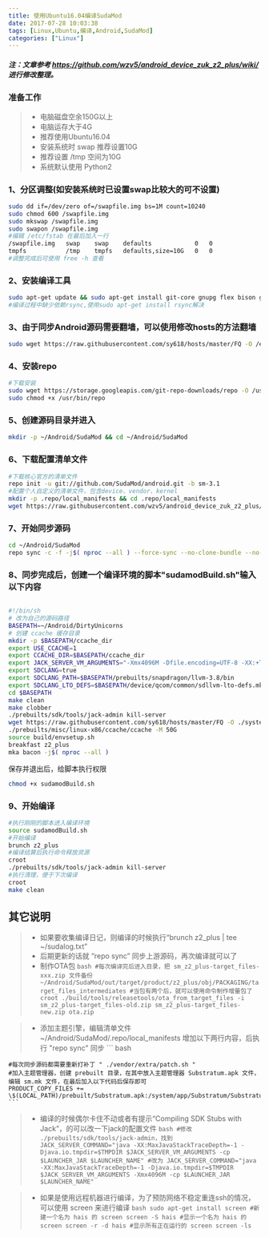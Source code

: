```yaml
---
title: 使用Ubuntu16.04编译SudaMod
date: 2017-07-28 10:03:38
tags: [Linux,Ubuntu,编译,Android,SudaMod]
categories: ["Linux"]
---
```

##### 注：文章参考 https://github.com/wzv5/android_device_zuk_z2_plus/wiki/ 进行修改整理。

### 准备工作
> * 电脑磁盘空余150G以上
> * 电脑运存大于4G
> * 推荐使用Ubuntu16.04
> * 安装系统时 swap 推荐设置10G
> * 推荐设置 /tmp 空间为10G
> * 系统默认使用 Python2
		
### 1、分区调整(如安装系统时已设置swap比较大的可不设置)
``` bash
sudo dd if=/dev/zero of=/swapfile.img bs=1M count=10240
sudo chmod 600 /swapfile.img
sudo mkswap /swapfile.img
sudo swapon /swapfile.img
#编辑 /etc/fstab 在最后加入一行
/swapfile.img	swap	swap	defaults			0	0
tmpfs			/tmp	tmpfs	defaults,size=10G	0	0
#调整完成后可使用 free -h 查看
```

### 2、安装编译工具
``` bash
sudo apt-get update && sudo apt-get install git-core gnupg flex bison gperf libsdl1.2-dev libesd0-dev libwxgtk3.0-dev squashfs-tools build-essential zip curl libncurses5-dev zlib1g-dev openjdk-8-jre openjdk-8-jdk pngcrush schedtool libxml2 libxml2-utils xsltproc lzop libc6-dev schedtool g++-multilib lib32z1-dev lib32ncurses5-dev gcc-multilib maven tmux screen w3m ncftp liblz4-tool pngquant bc
#编译过程中缺少依赖rsync,使用sudo apt-get install rsync解决
```

### 3、由于同步Android源码需要翻墙，可以使用修改hosts的方法翻墙
``` bash
sudo wget https://raw.githubusercontent.com/sy618/hosts/master/FQ -O /etc/hosts
```

### 4、安装repo
``` bash
#下载安装
sudo wget https://storage.googleapis.com/git-repo-downloads/repo -O /usr/bin/repo
sudo chmod +x /usr/bin/repo
```

### 5、创建源码目录并进入
``` bash
mkdir -p ~/Android/SudaMod && cd ~/Android/SudaMod
```

### 6、下载配置清单文件
``` bash
#下载核心官方的清单文件
repo init -u git://github.com/SudaMod/android.git -b sm-3.1
#配置个人自定义的清单文件，包含device、vendor、kernel
mkdir -p .repo/local_manifests && cd .repo/local_manifests
wget https://raw.githubusercontent.com/wzv5/android_device_zuk_z2_plus/sm-3.1/z2_sm_manifest.xml
```

### 7、开始同步源码
``` bash
cd ~/Android/SudaMod
repo sync -c -f -j$( nproc --all ) --force-sync --no-clone-bundle --no-tags
```

### 8、同步完成后，创建一个编译环境的脚本"sudamodBuild.sh"输入以下内容
``` bash

#!/bin/sh
# 改为自己的源码路径
BASEPATH=~/Android/DirtyUnicorns
# 创建 ccache 缓存目录
mkdir -p $BASEPATH/ccache_dir
export USE_CCACHE=1
export CCACHE_DIR=$BASEPATH/ccache_dir
export JACK_SERVER_VM_ARGUMENTS="-Xmx4096M -Dfile.encoding=UTF-8 -XX:+TieredCompilation"
export SDCLANG=true
export SDCLANG_PATH=$BASEPATH/prebuilts/snapdragon/llvm-3.8/bin
export SDCLANG_LTO_DEFS=$BASEPATH/device/qcom/common/sdllvm-lto-defs.mk
cd $BASEPATH
make clean
make clobber
./prebuilts/sdk/tools/jack-admin kill-server
wget https://raw.githubusercontent.com/sy618/hosts/master/FQ -O ./system/core/rootdir/etc/hosts
./prebuilts/misc/linux-x86/ccache/ccache -M 50G
source build/envsetup.sh
breakfast z2_plus
mka bacon -j$( nproc --all )


```
保存并退出后，给脚本执行权限
``` bash
chmod +x sudamodBuild.sh
```

### 9、开始编译
``` bash
#执行刚刚的脚本进入编译环境
source sudamodBuild.sh
#开始编译
brunch z2_plus
#编译结算后执行命令释放资源
croot
./prebuilts/sdk/tools/jack-admin kill-server
#执行清理，便于下次编译
croot
make clean
```


## 其它说明
> * 如果要收集编译日记，则编译的时候执行“brunch z2_plus | tee ~/sudalog.txt”
> * 后期更新的话就 “repo sync” 同步上游源码，再次编译就可以了
> * 制作OTA包 
	``` bash
	#每次编译完后进入目录，把 sm_z2_plus-target_files-xxx.zip 文件备份
	~/Android/SudaMod/out/target/product/z2_plus/obj/PACKAGING/target_files_intermediates
	#当包有两个后，就可以使用命令制作增量包了
	croot
	./build/tools/releasetools/ota_from_target_files -i sm_z2_plus-target_files-old.zip sm_z2_plus-target_files-new.zip ota.zip
	```
	
> * 添加主题引擎，编辑清单文件 ~/Android/SudaMod/.repo/local_manifests 增加以下两行内容，后执行 "repo sync" 同步
	``` bash
	<project name="sudamod/android_vendor_extra-1" path="vendor/extra" remote="github" revision="cm-14.1-rootless"/>
	<project name="substratum/interfacer" path="packages/services/ThemeInterfacer" remote="github" revision="n-rootless"/>
	
	#每次同步源码都需要重新打补丁 " ./vendor/extra/patch.sh "
	#加入主题管理器，创建 prebuilt 目录，在其中放入主题管理器 Substratum.apk 文件，编辑 sm.mk 文件，在最后加入以下代码后保存即可
	PRODUCT_COPY_FILES += \$(LOCAL_PATH)/prebuilt/Substratum.apk:/system/app/Substratum/Substratum.apk
	```

> * 编译的时候偶尔卡住不动或者有提示“Compiling SDK Stubs with Jack”，的可以改一下jack的配置文件
	``` bash
	#修改 ./prebuilts/sdk/tools/jack-admin，找到
	JACK_SERVER_COMMAND="java -XX:MaxJavaStackTraceDepth=-1 -Djava.io.tmpdir=$TMPDIR $JACK_SERVER_VM_ARGUMENTS -cp $LAUNCHER_JAR $LAUNCHER_NAME"
	#改为
	JACK_SERVER_COMMAND="java -XX:MaxJavaStackTraceDepth=-1 -Djava.io.tmpdir=$TMPDIR $JACK_SERVER_VM_ARGUMENTS -Xmx4096M -cp $LAUNCHER_JAR $LAUNCHER_NAME"
	```
	
> * 如果是使用远程机器进行编译，为了预防网络不稳定重连ssh的情况，可以使用 screen 来进行编译
	``` bash
	sudo apt-get install screen
	#新建一个名为 hais 的 screen
	screen -S hais
	#显示一个名为 hais 的 screen
	screen -r -d hais
	#显示所有正在运行的 screen
	screen -ls
	```